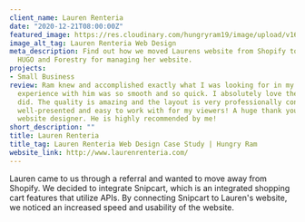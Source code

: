 ```yaml
---
client_name: Lauren Renteria
date: "2020-12-21T08:00:00Z"
featured_image: https://res.cloudinary.com/hungryram19/image/upload/v1631942389/hungryram/lauren-renteria.jpg
image_alt_tag: Lauren Renteria Web Design
meta_description: Find out how we moved Laurens website from Shopify to Snipcart using
  HUGO and Forestry for managing her website.
projects:
- Small Business
review: Ram knew and accomplished exactly what I was looking for in my website! The
  experience with him was so smooth and so quick. I absolutely love the design he
  did. The quality is amazing and the layout is very professionally constructed and
  well-presented and easy to work with for my viewers! A huge thank you to Ram! 10/10
  website designer. He is highly recommended by me!
short_description: ""
title: Lauren Renteria
title_tag: Lauren Renteria Web Design Case Study | Hungry Ram
website_link: http://www.laurenrenteria.com/
---
```

Lauren came to us through a referral and wanted to move away from Shopify. We decided to integrate Snipcart, which is an integrated shopping cart features that utilize APIs. By connecting Snipcart to Lauren's website, we noticed an increased speed and usability of the website.